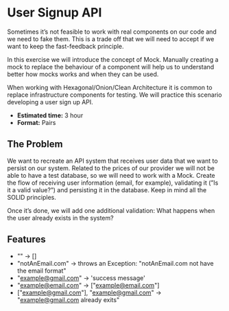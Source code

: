 # User Signup API

Sometimes it’s not feasible to work with real components on our code and we need to fake them. This is a trade off that
we will need to accept if we want to keep the fast-feedback principle.

In this exercise we will introduce the concept of Mock. Manually creating a mock to replace the behaviour of a component
will help us to understand better how mocks works and when they can be used.

When working with Hexagonal/Onion/Clean Architecture it is common to replace infrastructure components for testing.
We will practice this scenario developing a user sign up API.

- **Estimated time:** 3 hour
- **Format:** Pairs

## The Problem

We want to recreate an API system that receives user data that we want to persist on our system. Related to the prices
of our provider we will not be able to have a test database, so we will need to work with a Mock. Create the flow of
receiving user information (email, for example), validating it (”Is it a valid value?”) and persisting it in the
database. Keep in mind all the SOLID principles.

Once it’s done, we will add one additional validation: What happens when the user already exists in the system?

## Features
- "" -> []
- "notAnEmail.com" -> throws an Exception: "notAnEmail.com not have the email format"
- "example@gmail.com" -> 'success message'
- "example@email.com" -> ["example@email.com"]
- ["example@gmail.com"], "example@gmail.com" -> "example@gmail.com already exits"